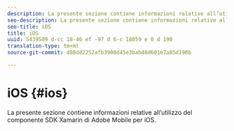 ```yaml
---
description: La presente sezione contiene informazioni relative all’utilizzo del componente SDK Xamarin di Adobe Mobile per iOS.
seo-description: La presente sezione contiene informazioni relative all’utilizzo del componente SDK Xamarin di Adobe Mobile per iOS.
seo-title: iOS
title: iOS
uuid: 5439509 d-cc 18-46 ef -97 d 6-c 18059 e 0 d 190
translation-type: tm+mt
source-git-commit: d88dd2252afb3900d45e3bab48d601e7a85d190b

---
```



# iOS {#ios}

La presente sezione contiene informazioni relative all’utilizzo del componente SDK Xamarin di Adobe Mobile per iOS.

